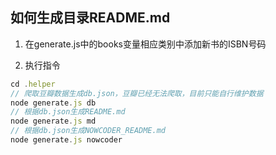 ## 如何生成目录README.md

1. 在generate.js中的books变量相应类别中添加新书的ISBN号码

2. 执行指令

```js
cd .helper
// 爬取豆瓣数据生成db.json，豆瓣已经无法爬取，目前只能自行维护数据
node generate.js db
// 根据db.json生成README.md
node generate.js md
// 根据db.json生成NOWCODER_README.md
node generate.js nowcoder
```